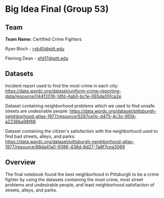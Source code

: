 # Big Idea Final (Group 53)

## Team

**Team Name:** Certified Crime Fighters

Ryan Bloch - ryb45@pitt.edu

Fleming Dean - efd17@pitt.edu

## Datasets

Incident report used to find the most crime in each city: https://data.wprdc.org/dataset/uniform-crime-reporting-data/resource/044f2016-1dfd-4ab0-bc1e-065da05fca2e

Dataset containing neighborhood problems which we used to find unsafe streets are undesirable people: https://data.wprdc.org/dataset/pittsburgh-neighborhood-atlas-1977/resource/5287ce0c-d475-4c3c-95fd-a2236ba98f88

Dataset containing the citizen's satisfaction with the neighborhood used to find bad streets, alleys, and parks: https://data.wprdc.org/dataset/pittsburgh-neighborhood-atlas-1977/resource/88da41a0-9386-438d-8d27-7a8f7cea3069

## Overview

The final notebook found the best neighborhood in Pittsburgh to be a crime fighter by using the datasets containing the most crime, most street problems and undesirable people, and least neighborhood satisfaction of streets, alleys, and parks.

